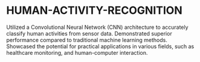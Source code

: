 # HUMAN-ACTIVITY-RECOGNITION
Utilized a Convolutional Neural Network (CNN) architecture to accurately classify human activities from sensor data. Demonstrated superior performance compared to traditional machine learning methods. Showcased the potential for practical applications in various fields, such as healthcare monitoring, and human-computer interaction.
